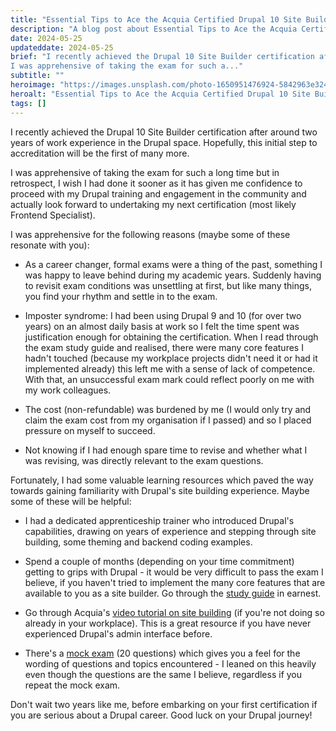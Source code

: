 ```yaml
---
title: "Essential Tips to Ace the Acquia Certified Drupal 10 Site Builder Exam"
description: "A blog post about Essential Tips to Ace the Acquia Certified Drupal 10 Site Builder Exam"
date: 2024-05-25
updateddate: 2024-05-25
brief: "I recently achieved the Drupal 10 Site Builder certification after around two years of work experience in the Drupal space. Hopefully, this initial step to accreditation will be the first of many more.
I was apprehensive of taking the exam for such a..."
subtitle: ""
heroimage: "https://images.unsplash.com/photo-1650951476924-5842963e3249?q=80&w=2062&auto=format&fit=crop&ixlib=rb-4.1.0&ixid=M3wxMjA3fDB8MHxwaG90by1wYWdlfHx8fGVufDB8fHx8fA%3D%3D"
heroalt: "Essential Tips to Ace the Acquia Certified Drupal 10 Site Builder Exam"
tags: []
---
```


I recently achieved the Drupal 10 Site Builder certification after around two years of work experience in the Drupal space. Hopefully, this initial step to accreditation will be the first of many more.

I was apprehensive of taking the exam for such a long time but in retrospect, I wish I had done it sooner as it has given me confidence to proceed with my Drupal training and engagement in the community and actually look forward to undertaking my next certification (most likely Frontend Specialist).

I was apprehensive for the following reasons (maybe some of these resonate with you):

* As a career changer, formal exams were a thing of the past, something I was happy to leave behind during my academic years. Suddenly having to revisit exam conditions was unsettling at first, but like many things, you find your rhythm and settle in to the exam.
    
* Imposter syndrome: I had been using Drupal 9 and 10 (for over two years) on an almost daily basis at work so I felt the time spent was justification enough for obtaining the certification. When I read through the exam study guide and realised, there were many core features I hadn't touched (because my workplace projects didn't need it or had it implemented already) this left me with a sense of lack of competence. With that, an unsuccessful exam mark could reflect poorly on me with my work colleagues.
    
* The cost (non-refundable) was burdened by me (I would only try and claim the exam cost from my organisation if I passed) and so I placed pressure on myself to succeed.
    
* Not knowing if I had enough spare time to revise and whether what I was revising, was directly relevant to the exam questions.
    

Fortunately, I had some valuable learning resources which paved the way towards gaining familiarity with Drupal's site building experience. Maybe some of these will be helpful:

* I had a dedicated apprenticeship trainer who introduced Drupal's capabilities, drawing on years of experience and stepping through site building, some theming and backend coding examples.
    
* Spend a couple of months (depending on your time commitment) getting to grips with Drupal - it would be very difficult to pass the exam I believe, if you haven't tried to implement the many core features that are available to you as a site builder. Go through the [study guide](https://docs.acquia.com/acquia-academy/study-guides/d10-site-builder) in earnest.
    
* Go through Acquia's [video tutorial on site building](https://www.youtube.com/watch?v=rAR1QDAS7og) (if you're not doing so already in your workplace). This is a great resource if you have never experienced Drupal's admin interface before.
    
* There's a [mock exam](https://community.acquiaacademy.com/learn/course/external/view/elearning/1085/drupal-site-builder-practice-exam) (20 questions) which gives you a feel for the wording of questions and topics encountered - I leaned on this heavily even though the questions are the same I believe, regardless if you repeat the mock exam.
    

Don't wait two years like me, before embarking on your first certification if you are serious about a Drupal career. Good luck on your Drupal journey!